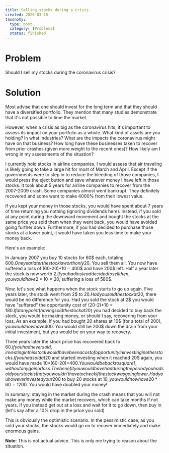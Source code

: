 ```yaml
---
title: Selling stocks during a crisis
created: 2020-03-15
taxonomy:
  type: post
  category: [Problems]
  status: finished
---
```


# Problem
Should I sell my stocks during the coronavirus crisis?

# Solution
Most advise that one should invest for the long term and that they should have a diversified portfolio. They mention that many studies demonstrate that it's not possible to time the market.

However, when a crisis as big as the coronavirus hits, it's important to assess its impact on your portfolio as a whole. What kind of assets are you holding? In what industries? What are the impacts the coronavirus might have on that business? How long have these businesses taken to recover from prior crashes (given more weight to the recent ones)? How likely am I wrong in my assessments of the situation?

I currently hold stocks in airline companies. I would assess that air traveling is likely going to take a large hit for most of March and April. Except if the governments were to step in to reduce the bleeding of those companies, I would press the eject button and save whatever money I have left in those stocks. It took about 5 years for airline companies to recover from the 2007-2009 crash. Some companies almost went bankrupt. They definitely recovered and some went to make 4000% from their lowest value.

If you kept your money in those stocks, you would have spent about 7 years of time returning you nothing (ignoring dividends here). Instead, if you sold at any point during the downward movement and bought the stocks at the same price you sold them when they went back, you would have avoided going further down. Furthermore, if you had decided to purchase those stocks at a lower point, it would have taken you less time to make your money back.

Here's an example:

In January 2007 you buy 10 stocks for 60$ each, totaling 600$. One year later the stock is worth only 20$. You sell them all. You now have suffered a loss of (60-20)*10 = 400$ and have 200$ left. Half a year later the stock is now worth 2$. If you had instead decided to sell then, you would have 2*10 = 20$, suffering a loss of 580$.

Now, let's see what happens when the stock starts to go up again. Five years later, the stock went from 2$ to 20$. Had you sold the stock at 20$, there would be no difference for you. Had you sold the stock at 2$ you would have "suffered" the opportunity cost of (20-2)*10 = 180$. If at any point (having sold the stock at 20$) you had decided to buy back the stock, you would be making money, or should I say, recovering from your loss. As an example, if you had bought 20 shares at 10$ (for a total of 200$), you would now have 400$. You would still be 200$ down the drain from your initial investment, but you would be on your way to recovery.

Three years later the stock price has recovered back to 60$. If you had never sold, investing in this stock would have been a cost of opportunity in investing in other stocks. If you had sold at 20$ and started investing when it reached 20$ again, you would have made 10*(60-20)=400$. You would be back to square 1, without any gain or loss. The benefit you would have had during the period you had sold your stock is that you wouldn't have to check if the stock was going lower. Had you however invested your 200$ to buy 20 stocks at 10$, you would now have 20*60=1200$. You would have doubled your money!

In summary, staying in the market during the crash means that you will not make any money while the market recovers, which can take months if not years. If you instead get out at a loss and wait for it to go down, then buy in (let's say after a 10% drop in the price you sold)

This is obviously the optimistic scenario. In the pessimistic case, as you sold your stocks, the stocks would go on to recover immediately and make enormous gains.

**Note**: This is not actual advice. This is only me trying to reason about the situation.
